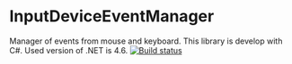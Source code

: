 # InputDeviceEventManager
Manager of events from mouse and keyboard.
This library is develop with C#.
Used version of .NET is 4.6.
[![Build status](https://ci.appveyor.com/api/projects/status/njojqsefcsk9wu1o?svg=true)](https://ci.appveyor.com/project/iovigi/inputdeviceeventmanager)